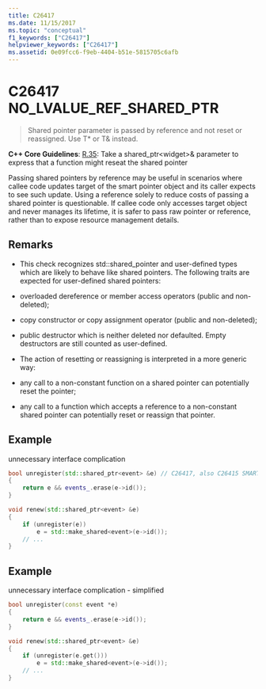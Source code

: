 ```yaml
---
title: C26417
ms.date: 11/15/2017
ms.topic: "conceptual"
f1_keywords: ["C26417"]
helpviewer_keywords: ["C26417"]
ms.assetid: 0e09fcc6-f9eb-4404-b51e-5815705c6afb
---
```

# C26417 NO_LVALUE_REF_SHARED_PTR

> Shared pointer parameter is passed by reference and not reset or reassigned. Use T* or T& instead.

**C++ Core Guidelines**:
[R.35](https://github.com/isocpp/CppCoreGuidelines/blob/master/CppCoreGuidelines.md#r35-take-a-shared_ptrwidget-parameter-to-express-that-a-function-might-reseat-the-shared-pointer): Take a shared_ptr\<widget>& parameter to express that a function might reseat the shared pointer

Passing shared pointers by reference may be useful in scenarios where callee code updates target of the smart pointer object and its caller expects to see such update. Using a reference solely to reduce costs of passing a shared pointer is questionable. If callee code only accesses target object and never manages its lifetime, it is safer to pass raw pointer or reference, rather than to expose resource management details.

## Remarks

- This check recognizes std::shared_pointer and user-defined types which are likely to behave like shared pointers. The following traits are expected for user-defined shared pointers:

- overloaded dereference or member access operators (public and non-deleted);

- copy constructor or copy assignment operator (public and non-deleted);

- public destructor which is neither deleted nor defaulted. Empty destructors are still counted as user-defined.

- The action of resetting or reassigning is interpreted in a more generic way:

- any call to a non-constant function on a shared pointer can potentially reset the pointer;

- any call to a function which accepts a reference to a non-constant shared pointer can potentially reset or reassign that pointer.

## Example

unnecessary interface complication

```cpp
bool unregister(std::shared_ptr<event> &e) // C26417, also C26415 SMART_PTR_NOT_NEEDED
{
    return e && events_.erase(e->id());
}

void renew(std::shared_ptr<event> &e)
{
    if (unregister(e))
        e = std::make_shared<event>(e->id());
    // ...
}
```

## Example

unnecessary interface complication - simplified

```cpp
bool unregister(const event *e)
{
    return e && events_.erase(e->id());
}

void renew(std::shared_ptr<event> &e)
{
    if (unregister(e.get()))
        e = std::make_shared<event>(e->id());
    // ...
}
```
